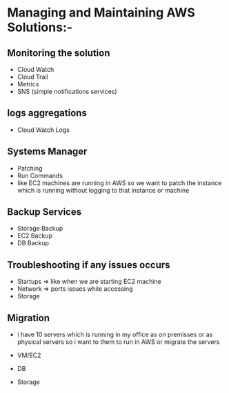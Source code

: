 # Managing and Maintaining AWS Solutions:-

## Monitoring the solution
 * Cloud Watch
 * Cloud Trail
 * Metrics
 * SNS (simple notifications services)

## logs aggregations
 * Cloud Watch Logs

## Systems Manager
 * Patching
 * Run Commands
 * like EC2 machines are running in AWS so we want to patch the  instance which is running without logging to that instance or machine

## Backup Services
 * Storage Backup
 * EC2 Backup
 * DB Backup

## Troubleshooting if any issues occurs
 * Startups => like when we are starting EC2 machine
 * Network => ports issues while accessing 
 * Storage 

## Migration 
* i have 10 servers which is running in my office as on premisses or as physical servers so i want to them to run in AWS or migrate the servers 

* VM/EC2
* DB
* Storage




